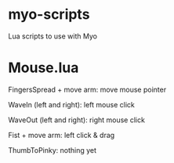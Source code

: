 myo-scripts
===========

Lua scripts to use with Myo


Mouse.lua
===========
FingersSpread + move arm:	move mouse pointer

WaveIn (left and right):	left mouse click

WaveOut (left and right):	right mouse click

Fist + move arm:			left click & drag

ThumbToPinky:				nothing yet
